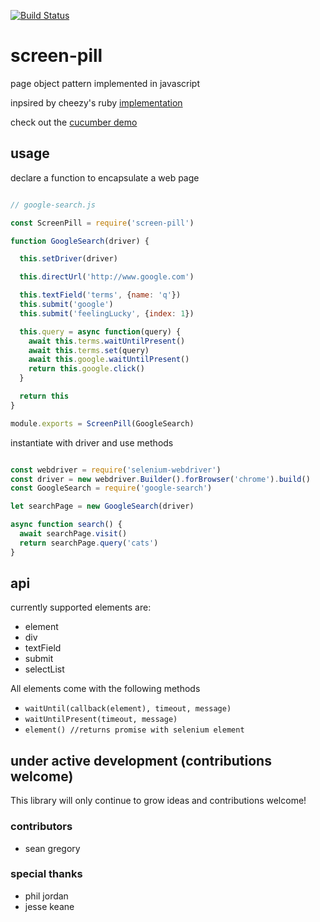 [![Build Status](https://travis-ci.org/skinnyjames/screen-pill.svg?branch=master)](https://travis-ci.org/skinnyjames/screen-pill)

# screen-pill

page object pattern implemented in javascript

inpsired by cheezy's ruby [implementation](https://github.com/cheezy/page-object)

check out the [cucumber demo](https://github.com/skinnyjames/cucumber-js)

## usage

declare a function to encapsulate a web page

```javascript

// google-search.js

const ScreenPill = require('screen-pill')

function GoogleSearch(driver) {

  this.setDriver(driver)

  this.directUrl('http://www.google.com')

  this.textField('terms', {name: 'q'})
  this.submit('google')
  this.submit('feelingLucky', {index: 1})

  this.query = async function(query) {
    await this.terms.waitUntilPresent()
    await this.terms.set(query)
    await this.google.waitUntilPresent()
    return this.google.click()
  }

  return this
}

module.exports = ScreenPill(GoogleSearch)

```
instantiate with driver and use methods

```javascript

const webdriver = require('selenium-webdriver')
const driver = new webdriver.Builder().forBrowser('chrome').build()
const GoogleSearch = require('google-search')

let searchPage = new GoogleSearch(driver)

async function search() {
  await searchPage.visit()
  return searchPage.query('cats')
}

```

## api

currently supported elements are:

* element
* div
* textField
* submit
* selectList

All elements come with the following methods

* `waitUntil(callback(element), timeout, message)`
* `waitUntilPresent(timeout, message)`
* `element() //returns promise with selenium element`

## under active development (contributions welcome)

This library will only continue to grow
ideas and contributions welcome!

### contributors

* sean gregory

### special thanks

* phil jordan
* jesse keane


